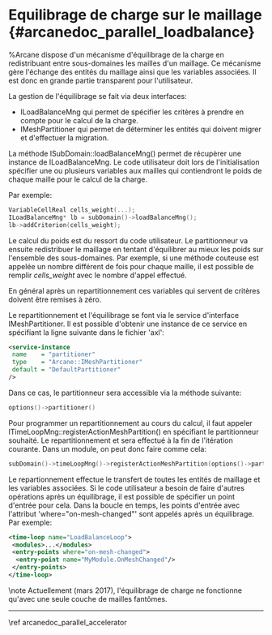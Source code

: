 ﻿# Equilibrage de charge sur le maillage {#arcanedoc_parallel_loadbalance}

%Arcane dispose d'un mécanisme d'équilibrage de la charge en
redistribuant entre sous-domaines les mailles d'un maillage. Ce
mécanisme gère l'échange des entités du maillage ainsi que les
variables associées. Il est donc en grande partie transparent pour
l'utilisateur.

La gestion de l'équilibrage se fait via deux interfaces:
- ILoadBalanceMng qui permet de spécifier les critères à prendre en
  compte pour le calcul de la charge.
- IMeshPartitioner qui permet de déterminer les entités qui doivent
  migrer et d'effectuer la migration.

La méthode ISubDomain::loadBalanceMng() permet de récupèrer une
instance de ILoadBalanceMng. Le code utilisateur doit lors de
l'initialisation spécifier une ou plusieurs variables aux mailles qui
contiendront le poids de chaque maille pour le calcul de la charge.

Par exemple:
```cpp
VariableCellReal cells_weight(...);
ILoadBalanceMng* lb = subDomain()->loadBalanceMng();
lb->addCriterion(cells_weight);
```

Le calcul du poids est du ressort du code utilisateur. Le
partitionneur va ensuite redistribuer le maillage en tentant
d'équilibrer au mieux les poids sur l'ensemble des sous-domaines.
Par exemple, si une méthode couteuse est appelée un nombre
différent de fois pour chaque maille, il est possible de remplir
*cells_weight* avec le nombre d'appel effectué.

En général après un repartitionnement ces variables qui servent de
critères doivent être remises à zéro.

Le repartitionnement et l'équilibrage se font via le service
d'interface IMeshPartitioner. Il est possible d'obtenir une instance
de ce service en spécifiant la ligne suivante dans le fichier 'axl':

```xml
<service-instance
 name    = "partitioner"
 type    = "Arcane::IMeshPartitioner"
 default = "DefaultPartitioner"
/>
```

Dans ce cas, le partitionneur sera accessible via la méthode suivante:

```cpp
options()->partitioner()
```

Pour programmer un repartitionnement au cours du calcul, il faut
appeler ITimeLoopMng::registerActionMeshPartition() en spécifiant le
partitionneur souhaité. Le repartitionnement et sera effectué à la fin de
l'itération courante. Dans un module, on peut donc faire comme cela:

```cpp
subDomain()->timeLoopMng()->registerActionMeshPartition(options()->partitioner());
```

Le repartionnement effectue le transfert de toutes les entités de
maillage et les variables associées. Si le code utilisateur a besoin
de faire d'autres opérations après un équilibrage, il est possible
de spécifier un point d'entrée pour cela. Dans la boucle en temps,
les points d'entrée avec l'attribut 'where="on-mesh-changed"' sont
appelés après un équilibrage. Par exemple:

```xml
<time-loop name="LoadBalanceLoop">
 <modules>...</modules>
 <entry-points where="on-mesh-changed">
  <entry-point name="MyModule.OnMeshChanged"/>
 </entry-points>
</time-loop>
```

\note Actuellement (mars 2017), l'équilibrage de charge ne
fonctionne qu'avec une seule couche de mailles fantômes.


____

<div class="section_buttons">
<span class="back_section_button">
\ref arcanedoc_parallel_accelerator
</span>
<!-- <span class="next_section_button">
\ref 
</span> -->
</div>